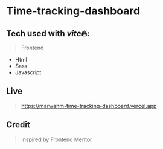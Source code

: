 # Time-tracking-dashboard

## Tech used with *vite*🔥:

> Frontend

-   Html
-   Sass
-   Javascript

## Live

> https://marwanm-time-tracking-dashboard.vercel.app

## Credit

> Inspired by Frontend Mentor
